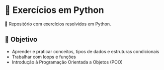 # 🐍 Exercícios em Python  

📌 Repositório com exercícios resolvidos em Python.
## 🎯 Objetivo
- Aprender e praticar conceitos, tipos de dados e estruturas condicionais
- Trabalhar com loops e funções
- Introdução à Programação Orientada a Objetos (POO)